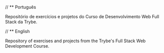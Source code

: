 // ** Português

Repositório de exercícios e projetos do Curso de Desenvolvimento Web Full Stack da Trybe.

// ** English

Repository of exercises and projects from the Trybe's Full Stack Web Development Course.
